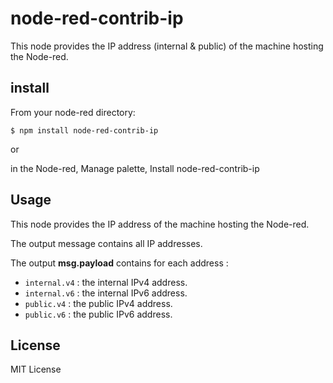 # node-red-contrib-ip
This node provides the IP address (internal &amp; public) of the machine hosting the Node-red.

## install
From your node-red directory:
```
$ npm install node-red-contrib-ip
```
or

in the Node-red, Manage palette, Install node-red-contrib-ip

## Usage
This node provides the IP address of the machine hosting the Node-red.

The output message contains all IP addresses.

The output <b>msg.payload</b> contains for each address :
* `internal.v4` : the internal IPv4 address.
* `internal.v6` : the internal IPv6 address.
* `public.v4` : the public IPv4 address.
* `public.v6` : the public IPv6 address.

## License

MIT License
